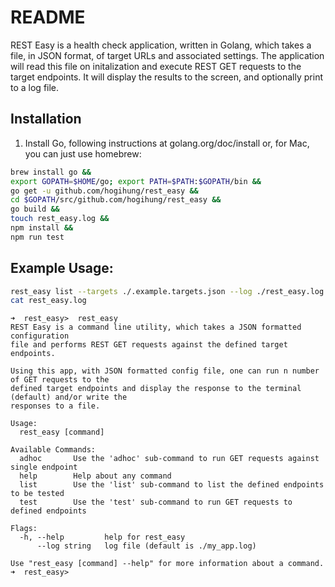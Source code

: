 # README

REST Easy is a health check application, written in Golang, which takes a file,
in JSON format, of target URLs and associated settings.  The application will
read this file on initalization and execute REST GET requests to the target
endpoints.  It will display the results to the screen, and optionally print to
a log file.

## Installation
1) Install Go, following instructions at golang.org/doc/install or, for Mac, you can just use homebrew:
```bash
brew install go &&
export GOPATH=$HOME/go; export PATH=$PATH:$GOPATH/bin &&
go get -u github.com/hogihung/rest_easy &&
cd $GOPATH/src/github.com/hogihung/rest_easy &&
go build &&
touch rest_easy.log &&
npm install &&
npm run test
```

## Example Usage:
```bash
rest_easy list --targets ./.example.targets.json --log ./rest_easy.log &&
cat rest_easy.log
```

```
➜  rest_easy>  rest_easy
REST Easy is a command line utility, which takes a JSON formatted configuration
file and performs REST GET requests against the defined target endpoints.

Using this app, with JSON formatted config file, one can run n number of GET requests to the
defined target endpoints and display the response to the terminal (default) and/or write the
responses to a file.

Usage:
  rest_easy [command]

Available Commands:
  adhoc       Use the 'adhoc' sub-command to run GET requests against single endpoint
  help        Help about any command
  list        Use the 'list' sub-command to list the defined endpoints to be tested
  test        Use the 'test' sub-command to run GET requests to defined endpoints

Flags:
  -h, --help         help for rest_easy
      --log string   log file (default is ./my_app.log)

Use "rest_easy [command] --help" for more information about a command.
➜  rest_easy>
```
